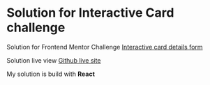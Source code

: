 # Solution for Interactive Card challenge

Solution for Frontend Mentor Challenge <a href="https://www.frontendmentor.io/challenges/interactive-card-details-form-XpS8cKZDWw"> Interactive card details form </a>

Solution live view <a href="https://mortennorrehus.github.io/interactive-card"> Github live site </a>

My solution is build with <b>React</b>
